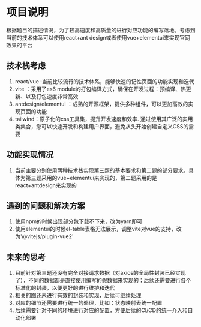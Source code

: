 # 项目说明
根据题目的描述情况，为了较高速度和高质量的进行对应功能的编写落地。考虑到当前的技术体系可以使用react+ant design或者使用vue+elementui来实现官网效果的平台

## 技术栈考虑
1. react/vue :当前比较流行的技术体系，能够快速的记性页面的功能实现和迭代
2. vite ：采用了es6 module的打包编译方式，确保在开发过程：预编译、热更新、以及打包速度非常高效
3. antdesign/elementui ：成熟的开源框架，提供多种组件，可以更加高效的实现页面的功能
4. tailwind：原子化的css工具集，提升开发速度和效率. 通过使用其广泛的实用类集合，您可以快速开发和构建用户界面，避免从头开始创建自定义CSS的需要

## 功能实现情况
1. 当前主要分别使用两种技术栈实现第三题的基本要求和第二题的部分要求。具体为第三题采用的vue+elementui来实现的，第二题采用的是react+antdesign来实现的


## 遇到的问题和解决方案
1. 使用npm的时候出现部分包下载不下来，改为yarn即可
2. 使用elementui的时候el-table表格无法展示，调整vite对vue的支持，改为'@vitejs/plugin-vue2'

## 未来的思考
1. 目前针对第三题还没有完全对接请求数据（对axios的全局性封装已经实现了），不同的数据都是直接使用编写的假数据来实现的；后续还需要进行各个标准化的封装，以便更好的进行维护和迭代
2. 相关的图还未进行有效的封装和实现，后续可继续处理
3. 对应的细节还需要进行统一的处理，比如：状态映射表统一配置
4. 后续需要针对不同的环境进行对应的配置，方便后续的CI/CD的统一介入和自动化部署